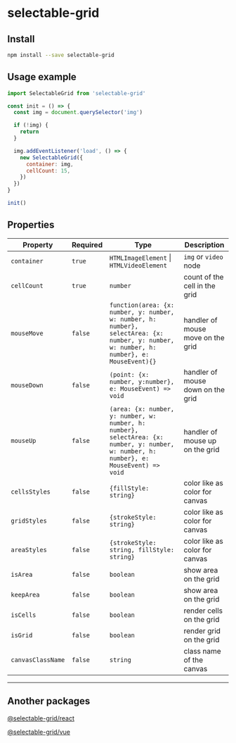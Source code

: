 # selectable-grid

## Install
```bash
npm install --save selectable-grid
```

## Usage example

```js
import SelectableGrid from 'selectable-grid'

const init = () => {
  const img = document.querySelector('img')

  if (!img) {
    return
  }

  img.addEventListener('load', () => {
    new SelectableGrid({
      container: img,
      cellCount: 15,
    })
  })
}

init()

```

## Properties
| Property | Required | Type | Description |
|----------|----------|------|-------------|
| `container` | `true` | `HTMLImageElement` \| `HTMLVideoElement` | `img` or `video` node |
| `cellCount` | `true` | `number` | count of the cell in the grid |
| `mouseMove` | `false` | `function(area: {x: number, y: number, w: number, h: number}, selectArea: {x: number, y: number, w: number, h: number}, e: MouseEvent){}` | handler of mouse move on the grid |
| `mouseDown` | `false` | `(point: {x: number, y:number}, e: MouseEvent) => void` | handler of mouse down on the grid |
| `mouseUp` | `false` | `(area: {x: number, y: number, w: number, h: number}, selectArea: {x: number, y: number, w: number, h: number}, e: MouseEvent) => void` | handler of mouse up on the grid |
| `cellsStyles` | `false` | `{fillStyle: string}` | color like as color for canvas |
| `gridStyles` | `false` | `{strokeStyle: string}` | color like as color for canvas |
| `areaStyles` | `false` | `{strokeStyle: string, fillStyle: string}` | color like as color for canvas |
| `isArea` | `false` | `boolean` | show area on the grid |
| `keepArea` | `false` | `boolean` | show area on the grid |
| `isCells` | `false` | `boolean` | render cells on the grid |
| `isGrid` | `false` | `boolean` | render grid on the grid |
| `canvasClassName` | `false` | `string` | class name of the canvas |

* * *

## Another packages

[@selectable-grid/react](https://github.com/Pisyukaev/selectable-grid/tree/v2/packages/react)

[@selectable-grid/vue](https://github.com/Pisyukaev/selectable-grid/tree/v2/packages/vue)
